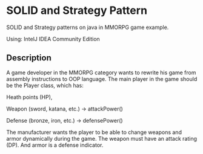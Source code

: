 # SOLID and Strategy Pattern
SOLID and Strategy patterns on java in MMORPG game example.

Using: IntelJ IDEA Community Edition

## Description
A game developer in the MMORPG category wants to rewrite his game from assembly instructions to OOP language.
The main player in the game should be the Player class, which has:

Heath points (HP),

Weapon (sword, katana, etc.) -> attackPower()

Defense (bronze, iron, etc.) -> defensePower()

The manufacturer wants the player to be able to change weapons and armor dynamically during the game.
The weapon must have an attack rating (DP). And armor is a defense indicator.
